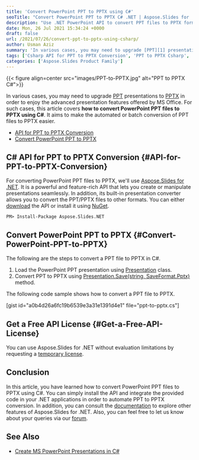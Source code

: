 ```yaml
---
title: 'Convert PowerPoint PPT to PPTX using C#'
seoTitle: "Convert PowerPoint PPT to PPTX C# .NET | Aspose.Slides for .NET"
description: "Use .NET PowerPoint API to convert PPT files to PPTX format in C# or VB.NET. Automate PPT to PPTX converion to convert a batch of presentations."
date: Mon, 26 Jul 2021 15:34:24 +0000
draft: false
url: /2021/07/26/convert-ppt-to-pptx-using-csharp/
author: Usman Aziz
summary: 'In various cases, you may need to upgrade [PPT][1] presentations to [PPTX][2] in order to enjoy the advanced presentation features offered by MS Office. For such cases, this article covers **how to convert PowerPoint PPT files to PPTX using C#**. It aims to make the automated or batch conversion of PPT files to PPTX easier.'
tags: ['Csharp API for PPT to PPTX Conversion', 'PPT to PPTX Csharp', 'PPT to PPTX dotnet']
categories: ['Aspose.Slides Product Family']
---
```




{{< figure align=center src="images/PPT-to-PPTX.jpg" alt="PPT to PPTX C#">}}


In various cases, you may need to upgrade [PPT][3] presentations to [PPTX][4] in order to enjoy the advanced presentation features offered by MS Office. For such cases, this article covers **how to convert PowerPoint PPT files to PPTX using C#**. It aims to make the automated or batch conversion of PPT files to PPTX easier.

*   [API for PPT to PPTX Conversion][5]
*   [Convert PowerPoint PPT to PPTX][6]

## C# API for PPT to PPTX Conversion {#API-for-PPT-to-PPTX-Conversion}

For converting PowerPoint PPT files to PPTX, we'll use [Aspose.Slides for .NET][7]. It is a powerful and feature-rich API that lets you create or manipulate presentations seamlessly. In addition, its built-in presentation converter allows you to convert the PPT/PPTX files to other formats. You can either [download][8] the API or install it using [NuGet][9].

```
PM> Install-Package Aspose.Slides.NET
```

## Convert PowerPoint PPT to PPTX {#Convert-PowerPoint-PPT-to-PPTX}

The following are the steps to convert a PPT file to PPTX in C#.

1.  Load the PowerPoint PPT presentation using [Presentation][10] class.
2.  Convert PPT to PPTX using [Presentation.Save(string, SaveFormat.Pptx)][11] method.

The following code sample shows how to convert a PPT file to PPTX.

\[gist id="a0b4d26a6fc19b6539e3a31e1391d4e1" file="ppt-to-pptx.cs"\]

## Get a Free API License {#Get-a-Free-API-License}

You can use Aspose.Slides for .NET without evaluation limitations by requesting a [temporary license][12].

## Conclusion

In this article, you have learned how to convert PowerPoint PPT files to PPTX using C#. You can simply install the API and integrate the provided code in your .NET applications in order to automate PPT to PPTX conversion. In addition, you can consult the [documentation][13] to explore other features of Aspose.Slides for .NET. Also, you can feel free to let us know about your queries via our [forum][14].

## See Also

*   [Create MS PowerPoint Presentations in C#][15]



[1]: https://docs.fileformat.com/presentation/ppt/
[2]: https://docs.fileformat.com/presentation/ppt/
[3]: https://docs.fileformat.com/presentation/ppt/
[4]: https://docs.fileformat.com/presentation/ppt/
[5]: #API-for-PPT-to-PPTX-Conversion
[6]: #Convert-PowerPoint-PPT-to-PPTX
[7]: https://products.aspose.com/slides/net
[8]: https://downloads.aspose.com/slides/net
[9]: https://www.nuget.org/packages/Aspose.Slides.Net
[10]: https://apireference.aspose.com/slides/net/aspose.slides/presentation
[11]: https://apireference.aspose.com/slides/net/aspose.slides.presentation/save/methods/5
[12]: https://purchase.aspose.com/temporary-license
[13]: https://docs.aspose.com/slides/net/developer-guide/
[14]: https://forum.aspose.com/
[15]: https://blog.aspose.com/2020/12/04/create-powerpoint-presentations-in-csharp/





